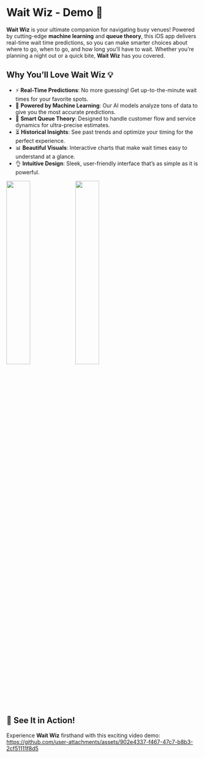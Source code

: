# Wait Wiz - Demo 🚀

**Wait Wiz** is your ultimate companion for navigating busy venues! Powered by cutting-edge **machine learning** and **queue theory**, this iOS app delivers real-time wait time predictions, so you can make smarter choices about where to go, when to go, and how long you’ll have to wait. Whether you’re planning a night out or a quick bite, **Wait Wiz** has you covered.

## Why You’ll Love **Wait Wiz** 💡

- ⚡ **Real-Time Predictions**: No more guessing! Get up-to-the-minute wait times for your favorite spots.
- 🧠 **Powered by Machine Learning**: Our AI models analyze tons of data to give you the most accurate predictions.
- 🎯 **Smart Queue Theory**: Designed to handle customer flow and service dynamics for ultra-precise estimates.
- ⏳ **Historical Insights**: See past trends and optimize your timing for the perfect experience.
- 📊 **Beautiful Visuals**: Interactive charts that make wait times easy to understand at a glance.
- 👌 **Intuitive Design**: Sleek, user-friendly interface that’s as simple as it is powerful.
<p align="trailing">
  <img src="https://github.com/user-attachments/assets/802f8652-79b7-4e14-bfec-bbbf44a298b3" width="35%" />
  <img src="https://github.com/user-attachments/assets/2d5d82e1-01c3-4cbb-ad88-f6b2db9ccae1" width="35%" />
</p>

## 🎥 See It in Action!

Experience **Wait Wiz** firsthand with this exciting video demo:
https://github.com/user-attachments/assets/902e4337-f467-47c7-b8b3-2cf51111f8d5


